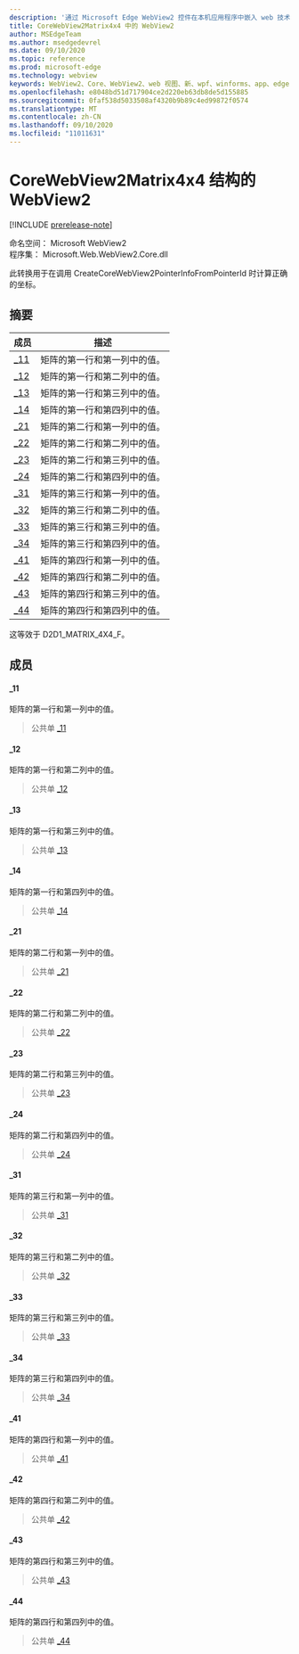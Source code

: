 ```yaml
---
description: '通过 Microsoft Edge WebView2 控件在本机应用程序中嵌入 web 技术 (HTML、CSS 和 JavaScript) '
title: CoreWebView2Matrix4x4 中的 WebView2
author: MSEdgeTeam
ms.author: msedgedevrel
ms.date: 09/10/2020
ms.topic: reference
ms.prod: microsoft-edge
ms.technology: webview
keywords: WebView2、Core、WebView2、web 视图、新、wpf、winforms、app、edge、CoreWebView2、CoreWebView2Controller、浏览器控件、边缘 html、、浏览器控件、边缘 html、WebView2
ms.openlocfilehash: e8048bd51d717904ce2d220eb63db8de5d155885
ms.sourcegitcommit: 0faf538d5033508af4320b9b89c4ed99872f0574
ms.translationtype: MT
ms.contentlocale: zh-CN
ms.lasthandoff: 09/10/2020
ms.locfileid: "11011631"
---
```

# CoreWebView2Matrix4x4 结构的 WebView2 

[!INCLUDE [prerelease-note](../../includes/prerelease-note.md)]

命名空间： Microsoft WebView2 \
程序集： Microsoft.Web.WebView2.Core.dll

此转换用于在调用 CreateCoreWebView2PointerInfoFromPointerId 时计算正确的坐标。

## 摘要

 成员                        | 描述
--------------------------------|---------------------------------------------
[_11](#_11) | 矩阵的第一行和第一列中的值。
[_12](#_12) | 矩阵的第一行和第二列中的值。
[_13](#_13) | 矩阵的第一行和第三列中的值。
[_14](#_14) | 矩阵的第一行和第四列中的值。
[_21](#_21) | 矩阵的第二行和第一列中的值。
[_22](#_22) | 矩阵的第二行和第二列中的值。
[_23](#_23) | 矩阵的第二行和第三列中的值。
[_24](#_24) | 矩阵的第二行和第四列中的值。
[_31](#_31) | 矩阵的第三行和第一列中的值。
[_32](#_32) | 矩阵的第三行和第二列中的值。
[_33](#_33) | 矩阵的第三行和第三列中的值。
[_34](#_34) | 矩阵的第三行和第四列中的值。
[_41](#_41) | 矩阵的第四行和第一列中的值。
[_42](#_42) | 矩阵的第四行和第二列中的值。
[_43](#_43) | 矩阵的第四行和第三列中的值。
[_44](#_44) | 矩阵的第四行和第四列中的值。

这等效于 D2D1_MATRIX_4X4_F。

## 成员

#### _11 

矩阵的第一行和第一列中的值。

> 公共单 [_11](#_11)

#### _12 

矩阵的第一行和第二列中的值。

> 公共单 [_12](#_12)

#### _13 

矩阵的第一行和第三列中的值。

> 公共单 [_13](#_13)

#### _14 

矩阵的第一行和第四列中的值。

> 公共单 [_14](#_14)

#### _21 

矩阵的第二行和第一列中的值。

> 公共单 [_21](#_21)

#### _22 

矩阵的第二行和第二列中的值。

> 公共单 [_22](#_22)

#### _23 

矩阵的第二行和第三列中的值。

> 公共单 [_23](#_23)

#### _24 

矩阵的第二行和第四列中的值。

> 公共单 [_24](#_24)

#### _31 

矩阵的第三行和第一列中的值。

> 公共单 [_31](#_31)

#### _32 

矩阵的第三行和第二列中的值。

> 公共单 [_32](#_32)

#### _33 

矩阵的第三行和第三列中的值。

> 公共单 [_33](#_33)

#### _34 

矩阵的第三行和第四列中的值。

> 公共单 [_34](#_34)

#### _41 

矩阵的第四行和第一列中的值。

> 公共单 [_41](#_41)

#### _42 

矩阵的第四行和第二列中的值。

> 公共单 [_42](#_42)

#### _43 

矩阵的第四行和第三列中的值。

> 公共单 [_43](#_43)

#### _44 

矩阵的第四行和第四列中的值。

> 公共单 [_44](#_44)

